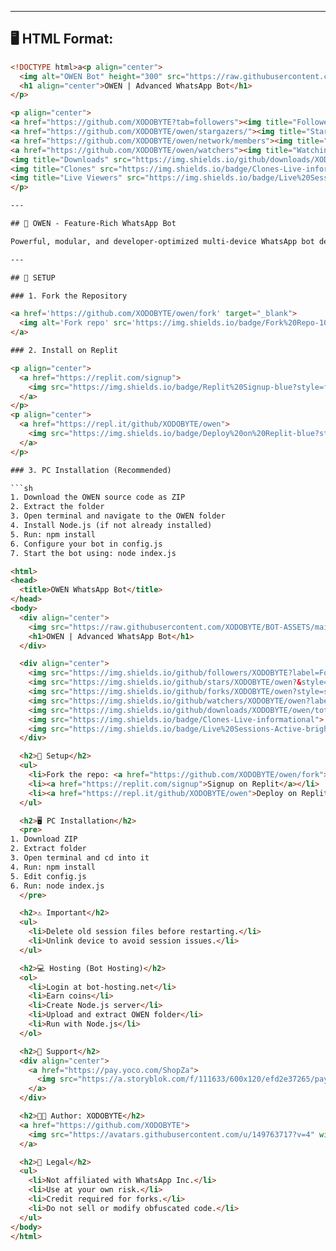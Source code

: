 
---

## 🖥️ HTML Format:

```html
<!DOCTYPE html>a<p align="center">
  <img alt="OWEN Bot" height="300" src="https://raw.githubusercontent.com/XODOBYTE/BOT-ASSETS/main/OWEN/pic/owen_banner.jpg">
  <h1 align="center">OWEN | Advanced WhatsApp Bot</h1>
</p>

<p align="center">
<a href="https://github.com/XODOBYTE?tab=followers"><img title="Followers" src="https://img.shields.io/github/followers/XODOBYTE?label=Followers&style=social"></a>
<a href="https://github.com/XODOBYTE/owen/stargazers/"><img title="Stars" src="https://img.shields.io/github/stars/XODOBYTE/owen?&style=social"></a>
<a href="https://github.com/XODOBYTE/owen/network/members"><img title="Forks" src="https://img.shields.io/github/forks/XODOBYTE/owen?style=social"></a>
<a href="https://github.com/XODOBYTE/owen/watchers"><img title="Watching" src="https://img.shields.io/github/watchers/XODOBYTE/owen?label=Watching&style=social"></a>
<img title="Downloads" src="https://img.shields.io/github/downloads/XODOBYTE/owen/total?label=Total%20Downloads">
<img title="Clones" src="https://img.shields.io/badge/Clones-Live-informational">
<img title="Live Viewers" src="https://img.shields.io/badge/Live%20Sessions-Active-brightgreen">
</p>

---

## 🤖 OWEN - Feature-Rich WhatsApp Bot

Powerful, modular, and developer-optimized multi-device WhatsApp bot designed for performance and extensibility.

---

## 🚀 SETUP

### 1. Fork the Repository

<a href='https://github.com/XODOBYTE/owen/fork' target="_blank">
  <img alt='Fork repo' src='https://img.shields.io/badge/Fork%20Repo-100000?style=for-the-badge&logo=scan&logoColor=white&labelColor=black&color=black'/>
</a>

### 2. Install on Replit

<p align="center">
  <a href="https://replit.com/signup">
    <img src="https://img.shields.io/badge/Replit%20Signup-blue?style=for-the-badge&logo=replit" width="220" height="38.45"/>
  </a>
</p>
<p align="center">
  <a href="https://repl.it/github/XODOBYTE/owen">
    <img src="https://img.shields.io/badge/Deploy%20on%20Replit-blue?style=for-the-badge&logo=replit" width="220" height="38.45"/>
  </a>
</p>

### 3. PC Installation (Recommended)

```sh
1. Download the OWEN source code as ZIP
2. Extract the folder
3. Open terminal and navigate to the OWEN folder
4. Install Node.js (if not already installed)
5. Run: npm install
6. Configure your bot in config.js
7. Start the bot using: node index.js

<html>
<head>
  <title>OWEN WhatsApp Bot</title>
</head>
<body>
  <div align="center">
    <img src="https://raw.githubusercontent.com/XODOBYTE/BOT-ASSETS/main/OWEN/pic/owen_banner.jpg" alt="OWEN Bot" height="300">
    <h1>OWEN | Advanced WhatsApp Bot</h1>
  </div>

  <div align="center">
    <img src="https://img.shields.io/github/followers/XODOBYTE?label=Followers&style=social">
    <img src="https://img.shields.io/github/stars/XODOBYTE/owen?&style=social">
    <img src="https://img.shields.io/github/forks/XODOBYTE/owen?style=social">
    <img src="https://img.shields.io/github/watchers/XODOBYTE/owen?label=Watching&style=social">
    <img src="https://img.shields.io/github/downloads/XODOBYTE/owen/total?label=Total%20Downloads">
    <img src="https://img.shields.io/badge/Clones-Live-informational">
    <img src="https://img.shields.io/badge/Live%20Sessions-Active-brightgreen">
  </div>

  <h2>🚀 Setup</h2>
  <ul>
    <li>Fork the repo: <a href="https://github.com/XODOBYTE/owen/fork">GitHub Fork</a></li>
    <li><a href="https://replit.com/signup">Signup on Replit</a></li>
    <li><a href="https://repl.it/github/XODOBYTE/owen">Deploy on Replit</a></li>
  </ul>

  <h2>🖥️ PC Installation</h2>
  <pre>
1. Download ZIP
2. Extract folder
3. Open terminal and cd into it
4. Run: npm install
5. Edit config.js
6. Run: node index.js
  </pre>

  <h2>⚠️ Important</h2>
  <ul>
    <li>Delete old session files before restarting.</li>
    <li>Unlink device to avoid session issues.</li>
  </ul>

  <h2>💻 Hosting (Bot Hosting)</h2>
  <ol>
    <li>Login at bot-hosting.net</li>
    <li>Earn coins</li>
    <li>Create Node.js server</li>
    <li>Upload and extract OWEN folder</li>
    <li>Run with Node.js</li>
  </ol>

  <h2>🙌 Support</h2>
  <div align="center">
    <a href="https://pay.yoco.com/ShopZa">
      <img src="https://a.storyblok.com/f/111633/600x120/efd2e37265/payment-strip.svg">
    </a>
  </div>

  <h2>👨‍💻 Author: XODOBYTE</h2>
  <a href="https://github.com/XODOBYTE">
    <img src="https://avatars.githubusercontent.com/u/149763717?v=4" width="150">
  </a>

  <h2>📜 Legal</h2>
  <ul>
    <li>Not affiliated with WhatsApp Inc.</li>
    <li>Use at your own risk.</li>
    <li>Credit required for forks.</li>
    <li>Do not sell or modify obfuscated code.</li>
  </ul>
</body>
</html>
